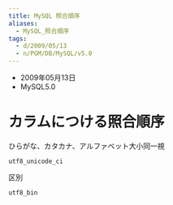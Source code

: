```yaml
---
title: MySQL 照合順序
aliases:
  - MySQL_照合順序
tags:
  - d/2009/05/13
  - n/PGM/DB/MySQL/v5.0
---
```


- 2009年05月13日
- MySQL5.0


カラムにつける照合順序
================================================================================
ひらがな、カタカナ、アルファベット大小同一視

```
utf8_unicode_ci
```

区別

```
utf8_bin
```

